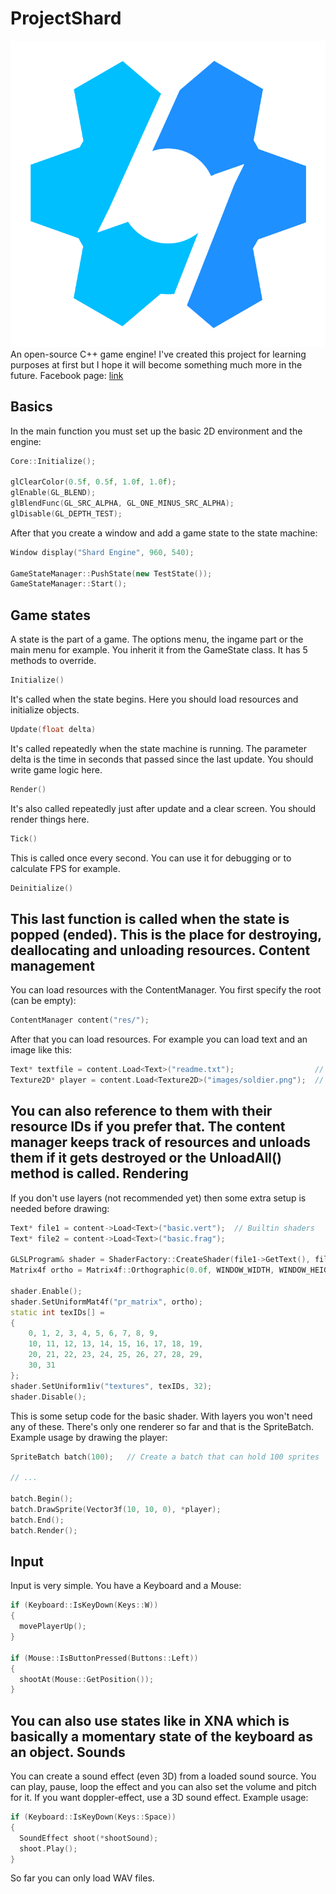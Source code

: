 # ProjectShard
![Alt text](/shardlogo.png?raw=true "Title")
An open-source C++ game engine!
I've created this project for learning purposes at first but I hope it will become something much more in the future.
Facebook page: [link](https://www.facebook.com/theprojectshard)

Basics
------
In the main function you must set up the basic 2D environment and the engine:
```C++
Core::Initialize();

glClearColor(0.5f, 0.5f, 1.0f, 1.0f);
glEnable(GL_BLEND);
glBlendFunc(GL_SRC_ALPHA, GL_ONE_MINUS_SRC_ALPHA);
glDisable(GL_DEPTH_TEST);
```
After that you create a window and add a game state to the state machine:
```C++
Window display("Shard Engine", 960, 540);

GameStateManager::PushState(new TestState());
GameStateManager::Start();
```
Game states
-----------
A state is the part of a game. The options menu, the ingame part or the main menu for example. You inherit it from the GameState class. It has 5 methods to override.
```C++
Initialize()
```
It's called when the state begins. Here you should load resources and initialize objects.
```C++
Update(float delta)
```
It's called repeatedly when the state machine is running. The parameter delta is the time in seconds that passed since the last update. You should write game logic here.
```C++
Render()
```
It's also called repeatedly just after update and a clear screen. You should render things here.
```C++
Tick()
```
This is called once every second. You can use it for debugging or to calculate FPS for example.
```C++
Deinitialize()
```
This last function is called when the state is popped (ended). This is the place for destroying, deallocating and unloading resources.
Content management
------------------
You can load resources with the ContentManager. You first specify the root (can be empty):
```C++
ContentManager content("res/");
```
After that you can load resources. For example you can load text and an image like this:
```C++
Text* textfile = content.Load<Text>("readme.txt");                  // res/readme.txt
Texture2D* player = content.Load<Texture2D>("images/soldier.png");  // res/images/soldier.png
```
You can also reference to them with their resource IDs if you prefer that. The content manager keeps track of resources and unloads them if it gets destroyed or the UnloadAll() method is called.
Rendering
---------
If you don't use layers (not recommended yet) then some extra setup is needed before drawing:
```C++
Text* file1 = content->Load<Text>("basic.vert");  // Builtin shaders
Text* file2 = content->Load<Text>("basic.frag");

GLSLProgram& shader = ShaderFactory::CreateShader(file1->GetText(), file2->GetText());
Matrix4f ortho = Matrix4f::Orthographic(0.0f, WINDOW_WIDTH, WINDOW_HEIGHT, 0.0f, -1.0f, 1.0f);

shader.Enable();
shader.SetUniformMat4f("pr_matrix", ortho);
static int texIDs[] =
{
	0, 1, 2, 3, 4, 5, 6, 7, 8, 9,
	10, 11, 12, 13, 14, 15, 16, 17, 18, 19,
	20, 21, 22, 23, 24, 25, 26, 27, 28, 29,
	30, 31
};
shader.SetUniform1iv("textures", texIDs, 32);
shader.Disable();
```
This is some setup code for the basic shader. With layers you won't need any of these.
There's only one renderer so far and that is the SpriteBatch. Example usage by drawing the player:
```C++
SpriteBatch batch(100);   // Create a batch that can hold 100 sprites

// ...

batch.Begin();
batch.DrawSprite(Vector3f(10, 10, 0), *player);
batch.End();
batch.Render();
```
Input
-----
Input is very simple. You have a Keyboard and a Mouse:
```C++
if (Keyboard::IsKeyDown(Keys::W))
{
  movePlayerUp();
}

if (Mouse::IsButtonPressed(Buttons::Left))
{
  shootAt(Mouse::GetPosition());
}
```
You can also use states like in XNA which is basically a momentary state of the keyboard as an object.
Sounds
------
You can create a sound effect (even 3D) from a loaded sound source. You can play, pause, loop the effect and you can also set the volume and pitch for it. If you want doppler-effect, use a 3D sound effect. Example usage:
```C++
if (Keyboard::IsKeyDown(Keys::Space))
{
  SoundEffect shoot(*shootSound);
  shoot.Play();
}
```
So far you can only load WAV files.
